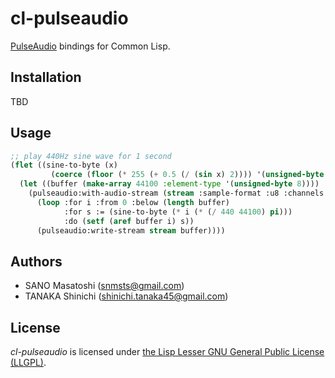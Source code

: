 # cl-pulseaudio

[PulseAudio](https://www.freedesktop.org/wiki/Software/PulseAudio/) bindings for Common Lisp.

## Installation

TBD

## Usage

```lisp
;; play 440Hz sine wave for 1 second
(flet ((sine-to-byte (x)
         (coerce (floor (* 255 (+ 0.5 (/ (sin x) 2)))) '(unsigned-byte 8))))
  (let ((buffer (make-array 44100 :element-type '(unsigned-byte 8))))
    (pulseaudio:with-audio-stream (stream :sample-format :u8 :channels 1)
      (loop :for i :from 0 :below (length buffer)
            :for s := (sine-to-byte (* i (* (/ 440 44100) pi)))
            :do (setf (aref buffer i) s))
      (pulseaudio:write-stream stream buffer))))
```

## Authors

- SANO Masatoshi (<snmsts@gmail.com>)
- TANAKA Shinichi (<shinichi.tanaka45@gmail.com>)

## License

*cl-pulseaudio* is licensed under [the Lisp Lesser GNU General Public License (LLGPL)](http://opensource.franz.com/preamble.html).
